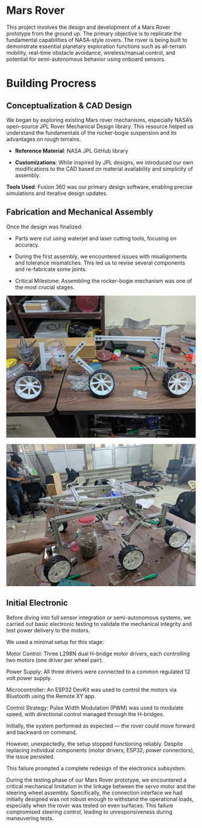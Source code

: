 # Mars Rover

This project involves the design and development of a Mars Rover prototype from the ground up. The primary objective is to replicate the fundamental capabilities of NASA-style rovers. The rover is being built to demonstrate essential planetary exploration functions such as all-terrain mobility, real-time obstacle avoidance, wireless/manual control, and potential for semi-autonomous behavior using onboard sensors.

# Building Procress

## Conceptualization & CAD Design
We began by exploring existing Mars rover mechanisms, especially NASA’s open-source JPL Rover Mechanical Design library. This resource helped us understand the fundamentals of the rocker-bogie suspension and its advantages on rough terrains.
- **Reference Material**: NASA JPL GitHub library

- **Customizations**: While inspired by JPL designs, we introduced our own modifications to the CAD based on material availability and simplicity of assembly.

**Tools Used**: Fusion 360 was our primary design software, enabling precise simulations and iterative design updates.

## Fabrication and Mechanical Assembly
Once the design was finalized:

- Parts were cut using waterjet and laser cutting tools, focusing on accuracy.

- During the first assembly, we encountered issues with misalignments and tolerance mismatches. This led us to revise several components and re-fabricate some joints.

- Critical Milestone: Assembling the rocker-bogie mechanism was one of the most crucial stages.

![alt text](</assets/image.png>)

![alt text](</assets/photo 2.jpeg>)
## Initial Electronic
Before diving into full sensor integration or semi-autonomous systems, we carried out basic electronic testing to validate the mechanical integrity and test power delivery to the motors.

We used a minimal setup for this stage:

Motor Control: Three L298N dual H-bridge motor drivers, each controlling two motors (one driver per wheel pair).

Power Supply: All three drivers were connected to a common regulated 12 volt power supply.

Microcontroller: An ESP32 DevKit was used to control the motors via Bluetooth using the Remote XY app.

Control Strategy: Pulse Width Modulation (PWM) was used to modulate speed, with directional control managed through the H-bridges.

Initially, the system performed as expected — the rover could move forward and backward on command.

However, unexpectedly, the setup stopped functioning reliably. Despite replacing individual components (motor drivers, ESP32, power connectors), the issue persisted.

This failure prompted a complete redesign of the electronics subsystem.

During the testing phase of our Mars Rover prototype, we encountered a critical mechanical limitation in the linkage between the servo motor and the steering wheel assembly. Specifically, the connection interface we had initially designed was not robust enough to withstand the operational loads, especially when the rover was tested on even surfaces. This failure compromised steering control, leading to unresponsiveness during maneuvering tests.




